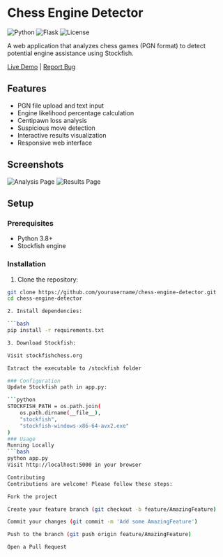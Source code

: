 # Chess Engine Detector

![Python](https://img.shields.io/badge/python-3.8%2B-blue)
![Flask](https://img.shields.io/badge/flask-2.0%2B-lightgrey)
![License](https://img.shields.io/badge/license-MIT-green)

A web application that analyzes chess games (PGN format) to detect potential engine assistance using Stockfish.

[Live Demo](#) | [Report Bug](https://github.com/AKPrajapati9211/chess-engine-detector/issues)

## Features

- PGN file upload and text input
- Engine likelihood percentage calculation
- Centipawn loss analysis
- Suspicious move detection
- Interactive results visualization
- Responsive web interface

## Screenshots

![Analysis Page](screenshots/screenshot1.png)
![Results Page](screenshots/screenshot2.png)

## Setup

### Prerequisites
- Python 3.8+
- Stockfish engine

### Installation

1. Clone the repository:

```bash
git clone https://github.com/yourusername/chess-engine-detector.git
cd chess-engine-detector

2. Install dependencies:

```bash
pip install -r requirements.txt

3. Download Stockfish:

Visit stockfishchess.org

Extract the executable to /stockfish folder

### Configuration
Update Stockfish path in app.py:

```python
STOCKFISH_PATH = os.path.join(
    os.path.dirname(__file__), 
    "stockfish", 
    "stockfish-windows-x86-64-avx2.exe"  
)
### Usage
Running Locally
```bash
python app.py
Visit http://localhost:5000 in your browser

Contributing
Contributions are welcome! Please follow these steps:

Fork the project

Create your feature branch (git checkout -b feature/AmazingFeature)

Commit your changes (git commit -m 'Add some AmazingFeature')

Push to the branch (git push origin feature/AmazingFeature)

Open a Pull Request